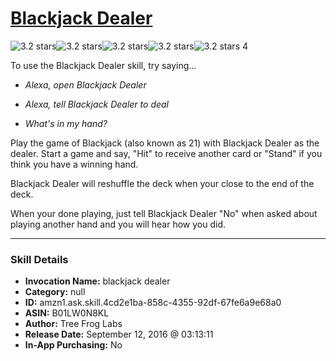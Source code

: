 # [Blackjack Dealer](http://alexa.amazon.com/#skills/amzn1.ask.skill.4cd2e1ba-858c-4355-92df-67fe6a9e68a0)
![3.2 stars](../../images/ic_star_black_18dp_1x.png)![3.2 stars](../../images/ic_star_black_18dp_1x.png)![3.2 stars](../../images/ic_star_black_18dp_1x.png)![3.2 stars](../../images/ic_star_half_black_18dp_1x.png)![3.2 stars](../../images/ic_star_border_black_18dp_1x.png) 4

To use the Blackjack Dealer skill, try saying...

* *Alexa, open Blackjack Dealer*

* *Alexa, tell Blackjack Dealer to deal*

* *What's in my hand?*

Play the game of Blackjack (also known as 21) with Blackjack Dealer as the dealer. Start a game and say, "Hit" to receive another card or "Stand" if you think you have a winning hand.

Blackjack Dealer will reshuffle the deck when your close to the end of the deck.

When your done playing, just tell Blackjack Dealer "No" when asked about playing another hand and you will hear how you did.

***

### Skill Details

* **Invocation Name:** blackjack dealer
* **Category:** null
* **ID:** amzn1.ask.skill.4cd2e1ba-858c-4355-92df-67fe6a9e68a0
* **ASIN:** B01LW0N8KL
* **Author:** Tree Frog Labs
* **Release Date:** September 12, 2016 @ 03:13:11
* **In-App Purchasing:** No
